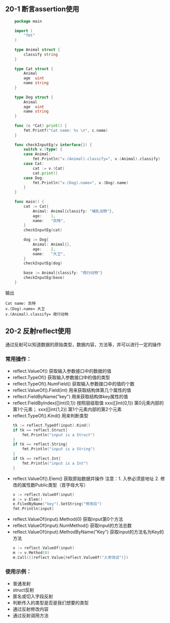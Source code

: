 ## 20-1 断言assertion使用
```go
    package main
    
    import (
        "fmt"
    )
    
    type Animal struct {
        classify string
    }
    
    type Cat struct {
        Animal
        age  uint
        name string
    }
    
    type Dog struct {
        Animal
        age  uint
        name string
    }
    
    func (c *Cat) print() {
        fmt.Printf("Cat name: %s \n", c.name)
    }
    
    func checkInputEg(v interface{}) {
        switch v.(type) {
        case Animal:
            fmt.Println("v.(Animal).classify=", v.(Animal).classify)
        case Cat:
            cat := v.(Cat)
            cat.print()
        case Dog:
            fmt.Println("v.(Dog).name=", v.(Dog).name)
        }
    }
    
    func main() {
        cat := Cat{
            Animal: Animal{classify: "哺乳动物"},
            age:    1,
            name:   "凯特",
        }
        checkInputEg(cat)
    
        dog := Dog{
            Animal: Animal{},
            age:    2,
            name:   "大卫",
        }
        checkInputEg(dog)
    
        base := Animal{classify: "爬行动物"}
        checkInputEg(base)
    }
```
输出
```shell script
Cat name: 凯特 
v.(Dog).name= 大卫
v.(Animal).classify= 爬行动物
```

## 20-2 反射reflect使用
通过反射可以知道数据的原始类型，数据内容，方法等，并可以进行一定的操作
### 常用操作：
- reflect.ValueOf()                 获取输入参数接口中的数据的值
- reflect.TypeOf()                  获取输入参数接口中的值的类型
- reflect.TypeOf().NumField()       获取输入参数接口中的值的个数
- reflect.ValueOf().Field(int)      用来获取结构体第几个属性的值
- reflect.FieldByName("key")        用来获取结构体key属性的值
- reflect.FieldByIndex([]int{0,1})  按照层级取值 xxx([]int{0,1}) 第0元素内部的第1个元素； xxx([]int{1,2}) 第1个元素内部的第2个元素 
- reflect.TypeOf().Kind()           用来判断类型
    ```go
    tk := reflect.TypeOf(input).Kind()
    if tk == reflect.Struct{
        fmt.Println("input is a Struct")
    }
    if tk == reflect.String{
        fmt.Println("input is a String")
    }
    if tk == reflect.Int{
        fmt.Println("input is a Int")
    }
    ```
- reflect.ValueOf().Elem()          获取原始数据并操作
    注意：1. 入参必须是地址  2. 修改的属性数Public类型（首字母大写）
    ```go
    v := reflect.ValueOf(input) 
    e := v.Elem()
    e.FiledByName("key").SetString("修改后")
    fmt.Println(input)
    ```
- reflect.ValueOf(input).Method(0)           获取input第0个方法
- reflect.ValueOf(input).NumMethod()         获取input的方法总数
- reflect.ValueOf(input).MethodByName("Key") 获取input的方法名为Key的方法
    ```go
    v := reflect.ValueOf(input) 
    m := v.Method(0)
    m.Call([]reflect.Value{reflect.ValueOf("入参测试")})
    ```

### 使用示例：
- 普通发射
- struct反射
- 匿名或切入字段反射
- 判断传入的类型是否是我们想要的类型
- 通过反射修改内容
- 通过反射调用方法